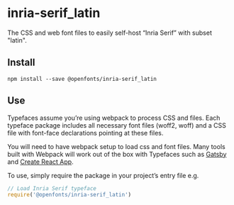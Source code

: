 
# inria-serif_latin

The CSS and web font files to easily self-host “Inria Serif” with subset "latin".

## Install

`npm install --save @openfonts/inria-serif_latin`

## Use

Typefaces assume you’re using webpack to process CSS and files. Each typeface
package includes all necessary font files (woff2, woff) and a CSS file with
font-face declarations pointing at these files.

You will need to have webpack setup to load css and font files. Many tools built
with Webpack will work out of the box with Typefaces such as [Gatsby](https://github.com/gatsbyjs/gatsby)
and [Create React App](https://github.com/facebookincubator/create-react-app).

To use, simply require the package in your project’s entry file e.g.

```javascript
// Load Inria Serif typeface
require('@openfonts/inria-serif_latin')
```
